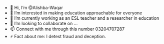 - 👋 Hi, I’m @Alishba-Waqar
- 👀 I’m interested in making education approachable for everyone
- 🌱 I’m currently working as an ESL teacher and a researcher in education
- 💞️ I’m looking to collaborate on ...
- 📫 Connect with me through this number 03204707287
- ⚡ Fact about me: I detest fraud and deception.

<!---
Alishba-Waqar/Alishba-Waqar is a ✨ special ✨ repository because its `README.md` (this file) appears on your GitHub profile.
You can click the Preview link to take a look at your changes.
--->
